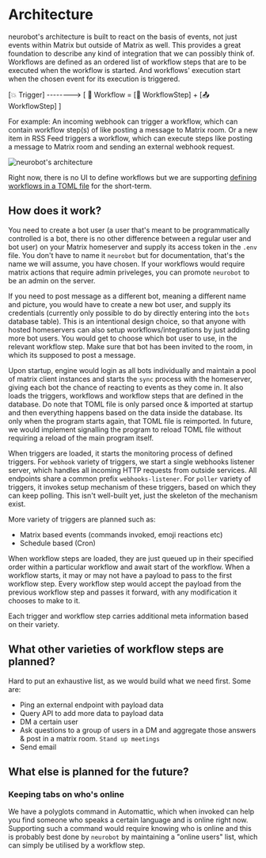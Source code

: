 Architecture
============

neurobot's architecture is built to react on the basis of events, not just events within Matrix but outside of Matrix as well. This provides a great foundation to describe any kind of integration that we can possibly think of. Workflows are defined as an ordered list of workflow steps that are to be executed when the workflow is started. And workflows' execution start when the chosen event for its execution is triggered.

[💥 Trigger] --------> [ 🚀 Workflow = [📡 WorkflowStep] + [📤 WorkflowStep] ]

For example: An incoming webhook can trigger a workflow, which can contain workflow step(s) of like posting a message to Matrix room. Or a new item in RSS Feed triggers a workflow, which can execute steps like posting a message to Matrix room and sending an external webhook request.

![neurobot's architecture](https://github.com/Automattic/neurobot/blob/master/neurobot-visual.png?raw=true)

Right now, there is no UI to define workflows but we are supporting [defining workflows in a TOML file](toml-structure.md) for the short-term.

## How does it work?

You need to create a bot user (a user that's meant to be programmatically controlled is a bot, there is no other difference between a regular user and bot user) on your Matrix homeserver and supply its access token in the `.env` file. You don't have to name it `neurobot` but for documentation, that's the name we will assume, you have chosen. If your workflows would require matrix actions that require admin priveleges, you can promote `neurobot` to be an admin on the server.

If you need to post message as a different bot, meaning a different name and picture, you would have to create a new bot user, and supply its credentials (currently only possible to do by directly entering into the `bots` database table). This is an intentional design choice, so that anyone with hosted homeservers can also setup workflows/integrations by just adding more bot users. You would get to choose which bot user to use, in the relevant workflow step. Make sure that bot has been invited to the room, in which its supposed to post a message.

Upon startup, engine would login as all bots individually and maintain a pool of matrix client instances and starts the `sync` process with the homeserver, giving each bot the chance of reacting to events as they come in. It also loads the triggers, workflows and workflow steps that are defined in the database. Do note that TOML file is only parsed once & imported at startup and then everything happens based on the data inside the database. Its only when the program starts again, that TOML file is reimported. In future, we would implement signalling the program to reload TOML file without requiring a reload of the main program itself.

When triggers are loaded, it starts the monitoring process of defined triggers. For `webhook` variety of triggers, we start a single webhooks listener server, which handles all incoming HTTP requests from outside services. All endpoints share a common prefix `webhooks-listener`. For `poller` variety of triggers, it invokes setup mechanism of these triggers, based on which they can keep polling. This isn't well-built yet, just the skeleton of the mechanism exist.

More variety of triggers are planned such as:
- Matrix based events (commands invoked, emoji reactions etc)
- Schedule based (Cron)

When workflow steps are loaded, they are just queued up in their specified order within a particular workflow and await start of the workflow. When a workflow starts, it may or may not have a payload to pass to the first workflow step. Every workflow step would accept the payload from the previous workflow step and passes it forward, with any modification it chooses to make to it.

Each trigger and workflow step carries additional meta information based on their variety.

## What other varieties of workflow steps are planned?

Hard to put an exhaustive list, as we would build what we need first. Some are:

- Ping an external endpoint with payload data
- Query API to add more data to payload data
- DM a certain user
- Ask questions to a group of users in a DM and aggregate those answers & post in a matrix room. `Stand up meetings`
- Send email

## What else is planned for the future?

### Keeping tabs on who's online

We have a polyglots command in Automattic, which when invoked can help you find someone who speaks a certain language and is online right now. Supporting such a command would require knowing who is online and this is probably best done by `neurobot` by maintaining a "online users" list, which can simply be utilised by a workflow step.
